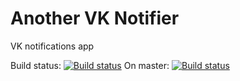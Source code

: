 # Another VK Notifier
VK notifications app

Build status: [![Build status](https://ci.appveyor.com/api/projects/status/oe360xoovk00k6ig?svg=true)](https://ci.appveyor.com/project/plzombie/another-vk-notifier)
On master: [![Build status](https://ci.appveyor.com/api/projects/status/oe360xoovk00k6ig/branch/master?svg=true)](https://ci.appveyor.com/project/plzombie/another-vk-notifier/branch/master)
